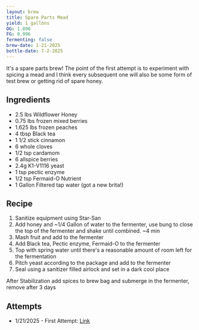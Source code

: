 ```yaml
---
layout: brew
title: Spare Parts Mead
yield: 1 gallons
OG: 1.090
FG: 0.996
fermenting: false
brew-date: 1-21-2025
bottle-date: 7-2-2025
---
```


It's a spare parts brew! The point of the first attempt is to experiment with spicing a mead and I think every subsequent one will also be some form of test brew or getting rid of spare honey.

## Ingredients
 - 2.5 lbs Wildflower Honey
 - 0.75 lbs frozen mixed berries
 - 1.625 lbs frozen peaches
 - 4 tbsp Black tea
 - 1 1/2 stick cinnamon
 - 6 whole cloves
 - 1/2 tsp cardamom
 - 6 allspice berries
 - 2.4g K1-V1116 yeast
 - 1 tsp pectic enzyme
 - 1/2 tsp Fermaid-O Nutrient
 - 1 Gallon Filtered tap water (got a new brita!)

## Recipe
 1. Sanitize equipment using Star-San
 2. Add honey and ~1/4 Gallon of water to the fermenter, use bung to close the top of the fermenter and shake until combined. ~4 min
 3. Mash fruit and add to the fermenter
 4. Add Black tea, Pectic enzyme, Fermaid-O to the fermenter
 5. Top with spring water until there's a reasonable amount of room left for the fermentation
 6. Pitch yeast according to the package and add to the fermenter
 7. Seal using a sanitizer filled airlock and set in a dark cool place

After Stabilization add spices to brew bag and submerge in the fermenter, remove after 3 days

## Attempts
 - 1/21/2025 - First Attempt: <a href="{{ site.baseurl }}/Mead-Attempts/Spare-Parts/Attempt-1">Link</a>
